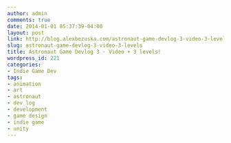 ```yaml
---
author: admin
comments: true
date: 2014-01-01 05:37:39-04:00
layout: post
link: http://blog.alexbezuska.com/astronaut-game-devlog-3-video-3-levels/
slug: astronaut-game-devlog-3-video-3-levels
title: Astronaut Game Devlog 3 - Video + 3 levels!
wordpress_id: 221
categories:
- Indie Game Dev
tags:
- animation
- art
- astronaut
- dev log
- development
- game design
- indie game
- unity
---
```



